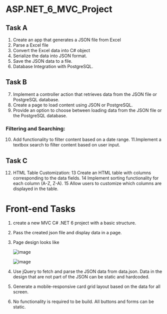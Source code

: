 # ASP.NET_6_MVC_Project

## Task A
1. Create an app that generates a JSON file from Excel
2. Parse a Excel file
3. Convert the Excel data into C# object
4. Serialize the data into JSON format.
5. Save the JSON data to a file.
6. Database Integration with PostgreSQL.

## Task B
7. Implement a controller action that retrieves data from the JSON file or PostgreSQL database.
8. Create a page to load content using JSON or PostgreSQL.
9. Provide an option to choose between loading data from the JSON file or the PostgreSQL database.

### Filtering and Searching:
10. Add functionality to filter content based on a date range.
11.Implement a textbox search to filter content based on user input.

## Task C

12. HTML Table Customization:
13 Create an HTML table with columns corresponding to the data fields.
14 Implement sorting functionality for each column (A-Z, Z-A).
15 Allow users to customize which columns are displayed in the table.

# Front-end Tasks

1. create a new MVC C# .NET 6 project with a basic structure.
2. Pass the created json file and display data in a page.
3. Page design looks like
   
   ![image](https://github.com/user-attachments/assets/c880bdd6-68b4-4bcc-90ab-27d6f1de658a)

   ![image](https://github.com/user-attachments/assets/afd7e3b5-cd39-4a29-b369-d71aa01ce7a7)
5. Use jQuery to fetch and parse the JSON data from data.json. Data in the design that are not part of the JSON can be static and hardcoded.
6. Generate a mobile-responsive card grid layout based on the data for all screen.
7. No functionality is required to be build. All buttons and forms can be static.



